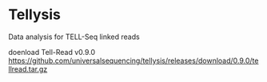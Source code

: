 # Tellysis
Data analysis for TELL-Seq linked reads

doenload Tell-Read v0.9.0 
https://github.com/universalsequencing/tellysis/releases/download/0.9.0/tellread.tar.gz
